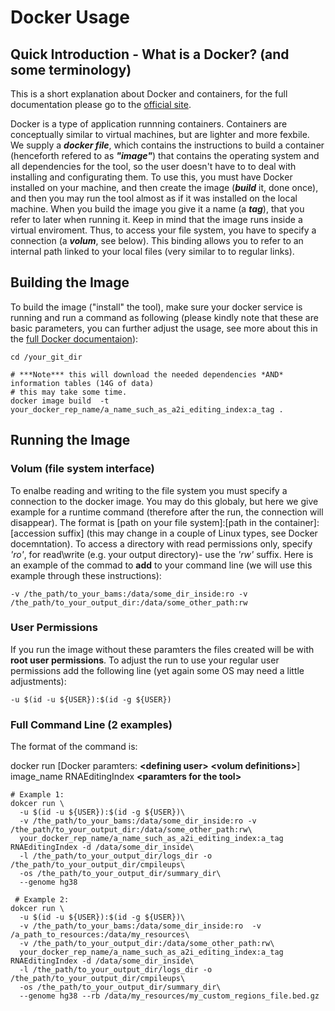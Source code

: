 # Docker Usage

## Quick Introduction - What is a Docker? (and some terminology)
This is a short explanation about Docker and containers, for the full documentation please go to the [official site](https://docs.docker.com/).

Docker is a type of application runnning containers. Containers are conceptually similar to virtual machines, 
but are lighter and more fexbile.
We supply a __*docker file*__, which contains the instructions to build a container (henceforth refered to as __*"image"*__) that contains
the operating system and all dependencies for the tool, so the user doesn't have to to deal with installing and configurating them.
To use this, you must have Docker installed on your machine, and then create the image (__*build*__ it, done once), and then you may run the tool almost as if it was installed on the local machine. When you build the image you give it a name (a __*tag*__), that you refer to later when running it. 
Keep in mind that the image runs inside a virtual enviroment. Thus, to access your file system, you have to specify a 
connection (a __*volum*__, see below). This binding allows you to refer to an internal path linked to your local files (very similar
to to regular links).

## Building the Image
To build the image ("install" the tool), make sure your docker service is running and run a command as following (please kindly note
that these are basic parameters, you can further adjust the usage, see more about this in the [full Docker documentaion](https://docs.docker.com/)):
```
cd /your_git_dir

# ***Note*** this will download the needed dependencies *AND* information tables (14G of data)
# this may take some time.
docker image build  -t your_docker_rep_name/a_name_such_as_a2i_editing_index:a_tag .
```

## Running the Image

### Volum (file system interface)
To enalbe reading and writing to the file system you must specify a connection to the docker image.
You may do this globaly, but here we give example for a runtime command (therefore after the run, the connection will disappear).
The format is [path on your file system]:[path in the container]:[accession suffix] (this may change in a couple of Linux types, see Docker docemntation).
To access a directory with read permissions only, specify *'ro'*, for read\write (e.g. your output directory)- use the *'rw'* suffix.
Here is an example of the commad to __add__ to your command line (we will use this example through these instructions):
```
-v /the_path/to_your_bams:/data/some_dir_inside:ro -v /the_path/to_your_output_dir:/data/some_other_path:rw
```

### User Permissions
If you run the image without these paramters the files created will be with **root user permissions**.
To adjust the run to use your regular user permissions add the following line (yet again some OS may need a little adjustments):
```
-u $(id -u ${USER}):$(id -g ${USER})
```

### Full Command Line (2 examples)
The format of the command is:

docker run [Docker paramters: __\<defining user\>__ __\<volum definitions\>__] image_name RNAEditingIndex __\<paramters for the tool\>__
```
# Example 1:
dokcer run \
  -u $(id -u ${USER}):$(id -g ${USER})\
  -v /the_path/to_your_bams:/data/some_dir_inside:ro -v /the_path/to_your_output_dir:/data/some_other_path:rw\
  your_docker_rep_name/a_name_such_as_a2i_editing_index:a_tag RNAEditingIndex -d /data/some_dir_inside\
  -l /the_path/to_your_output_dir/logs_dir -o /the_path/to_your_output_dir/cmpileups\
  -os /the_path/to_your_output_dir/summary_dir\
  --genome hg38
  
 # Example 2:
dokcer run \
  -u $(id -u ${USER}):$(id -g ${USER})\
  -v /the_path/to_your_bams:/data/some_dir_inside:ro  -v /a_path_to_resources:/data/my_resources\
  -v /the_path/to_your_output_dir:/data/some_other_path:rw\
  your_docker_rep_name/a_name_such_as_a2i_editing_index:a_tag RNAEditingIndex -d /data/some_dir_inside\
  -l /the_path/to_your_output_dir/logs_dir -o /the_path/to_your_output_dir/cmpileups\
  -os /the_path/to_your_output_dir/summary_dir\
  --genome hg38 --rb /data/my_resources/my_custom_regions_file.bed.gz 
```

